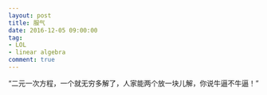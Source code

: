 ```yaml
---
layout: post
title: 服气
date: 2016-12-05 09:00:00
tag:
- LOL
- linear algebra
comment: true
---
```


“二元一次方程，一个就无穷多解了，人家能两个放一块儿解，你说牛逼不牛逼！”
